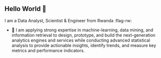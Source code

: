 ## Hello World 👋
I am a Data Analyst, Scientist & Engineer from Rwanda :flag-rw:

- 🔭 I am applying strong expertise in machine-learning, data mining, and information retrieval to design, prototype, and build the next-generation analytics engines and services while conducting advanced statistical analysis to provide actionable insights, identify trends, and measure key metrics and performance indicators.


